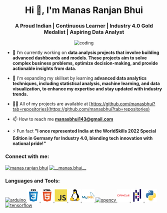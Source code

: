 <h1 align="center">Hi 👋, I'm Manas Ranjan Bhui</h1>
<h3 align="center">A Proud Indian | Continuous Learner | Industry 4.0 Gold Medalist | Aspiring Data Analyst</h3>

<div align="center">
  <img src="https://sunilsinghtarkar.github.io/image/coderGif.gif" alt="coding" width="400"/>
</div>

- 🔭 I’m currently working on **data analysis projects that involve building advanced dashboards and models. These projects aim to solve complex business problems, optimize decision-making, and provide actionable insights from data.**
  
- 🌱 I'm expanding my skillset by learning **advanced data analytics techniques, including statistical analysis, machine learning, and data visualization, to enhance my expertise and stay updated with industry trends.**

- 👨‍💻 All of my projects are available at [https://github.com/manasbhui?tab=repositories](https://github.com/manasbhui?tab=repositories)

- 📫 How to reach me **manasbhui143@gmail.com**

- ⚡ Fun fact **"I once represented India at the WorldSkills 2022 Special Edition in Germany for Industry 4.0, blending tech innovation with national pride!"**

<h3 align="left">Connect with me:</h3>
<p align="left">
<a href="https://linkedin.com/in/manas ranjan bhui" target="blank"><img align="center" src="https://raw.githubusercontent.com/rahuldkjain/github-profile-readme-generator/master/src/images/icons/Social/linked-in-alt.svg" alt="manas ranjan bhui" height="30" width="40" /></a>
<a href="https://instagram.com/__manas.bhui__" target="blank"><img align="center" src="https://raw.githubusercontent.com/rahuldkjain/github-profile-readme-generator/master/src/images/icons/Social/instagram.svg" alt="__manas.bhui__" height="30" width="40" /></a>
</p>

<h3 align="left">Languages and Tools:</h3>
<p align="left"> <a href="https://www.arduino.cc/" target="_blank" rel="noreferrer"> <img src="https://cdn.worldvectorlogo.com/logos/arduino-1.svg" alt="arduino" width="40" height="40"/> </a> <a href="https://www.w3schools.com/css/" target="_blank" rel="noreferrer"> <img src="https://raw.githubusercontent.com/devicons/devicon/master/icons/css3/css3-original-wordmark.svg" alt="css3" width="40" height="40"/> </a> <a href="https://www.w3.org/html/" target="_blank" rel="noreferrer"> <img src="https://raw.githubusercontent.com/devicons/devicon/master/icons/html5/html5-original-wordmark.svg" alt="html5" width="40" height="40"/> </a> <a href="https://developer.mozilla.org/en-US/docs/Web/JavaScript" target="_blank" rel="noreferrer"> <img src="https://raw.githubusercontent.com/devicons/devicon/master/icons/javascript/javascript-original.svg" alt="javascript" width="40" height="40"/> </a> <a href="https://www.linux.org/" target="_blank" rel="noreferrer"> <img src="https://raw.githubusercontent.com/devicons/devicon/master/icons/linux/linux-original.svg" alt="linux" width="40" height="40"/> </a> <a href="https://www.mysql.com/" target="_blank" rel="noreferrer"> <img src="https://raw.githubusercontent.com/devicons/devicon/master/icons/mysql/mysql-original-wordmark.svg" alt="mysql" width="40" height="40"/> </a> <a href="https://opencv.org/" target="_blank" rel="noreferrer"> <img src="https://www.vectorlogo.zone/logos/opencv/opencv-icon.svg" alt="opencv" width="40" height="40"/> </a> <a href="https://www.oracle.com/" target="_blank" rel="noreferrer"> <img src="https://raw.githubusercontent.com/devicons/devicon/master/icons/oracle/oracle-original.svg" alt="oracle" width="40" height="40"/> </a> <a href="https://pandas.pydata.org/" target="_blank" rel="noreferrer"> <img src="https://raw.githubusercontent.com/devicons/devicon/2ae2a900d2f041da66e950e4d48052658d850630/icons/pandas/pandas-original.svg" alt="pandas" width="40" height="40"/> </a> <a href="https://www.python.org" target="_blank" rel="noreferrer"> <img src="https://raw.githubusercontent.com/devicons/devicon/master/icons/python/python-original.svg" alt="python" width="40" height="40"/> </a> <a href="https://www.tensorflow.org" target="_blank" rel="noreferrer"> <img src="https://www.vectorlogo.zone/logos/tensorflow/tensorflow-icon.svg" alt="tensorflow" width="40" height="40"/> </a> </p>
